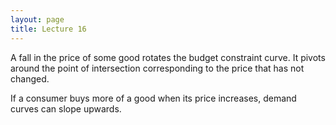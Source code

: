 ```yaml
---
layout: page
title: Lecture 16
---
```


<script type="text/javascript" async src="https://cdnjs.cloudflare.com/ajax/libs/mathjax/2.7.5/latest.js?config=TeX-MML-AM_CHTML" async></script>

A fall in the price of some good rotates the budget constraint curve. It pivots around the point of intersection corresponding to the price that has not changed.

If a consumer buys more of a good when its price increases, demand curves can slope upwards.